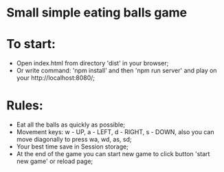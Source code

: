 # Small simple eating balls game


# To start:

  - Open index.html from directory 'dist' in your browser;
  - Or write command: 'npm install' and then 'npm run server' and play on your http://localhost:8080/;


# Rules: 

  - Eat all the balls as quickly as possible;
  - Movement keys: w - UP, a - LEFT, d - RIGHT, s - DOWN, also you can move diagonally to press wa, wd, as, sd;
  - Your best time save in Session storage;
  - At the end of the game you can start new game to click button 'start new game' or reload page;
